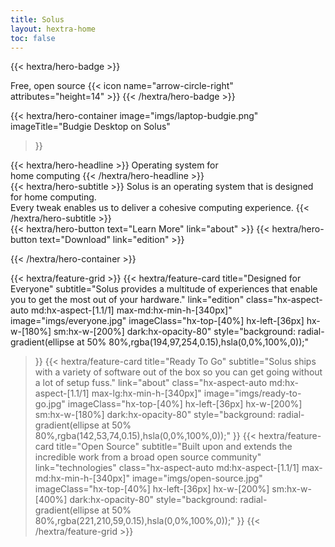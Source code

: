 ```yaml
---
title: Solus
layout: hextra-home
toc: false
---
```


{{< hextra/hero-badge >}}
  <div class="hx-w-2 hx-h-2 hx-rounded-full hx-bg-primary-400"></div>
  <span>Free, open source</span>
  {{< icon name="arrow-circle-right" attributes="height=14" >}}
{{< /hextra/hero-badge >}}

{{< hextra/hero-container
  image="imgs/laptop-budgie.png"
  imageTitle="Budgie Desktop on Solus"
>}}

<div class="hx-mt-6 hx-mb-6">
{{< hextra/hero-headline >}}
  Operating system for &nbsp;<br class="sm:hx-block hx-hidden" />home computing
{{< /hextra/hero-headline >}}
</div>


<div class="hx-mb-12">
{{< hextra/hero-subtitle >}}
 Solus is an operating system that is designed for home computing. &nbsp;<br class="sm:hx-block hx-hidden" />Every tweak enables us to deliver a cohesive computing experience.
{{< /hextra/hero-subtitle >}}
</div>


<div class="hx-mb-6">
{{< hextra/hero-button text="Learn More" link="about" >}}
{{< hextra/hero-button text="Download" link="edition" >}}
</div>

{{< /hextra/hero-container >}}

{{< hextra/feature-grid >}}
  {{< hextra/feature-card
    title="Designed for Everyone"
    subtitle="Solus provides a multitude of experiences that enable you to get the most out of your hardware."
    link="edition"
    class="hx-aspect-auto md:hx-aspect-[1.1/1] max-md:hx-min-h-[340px]"
    image="imgs/everyone.jpg"
    imageClass="hx-top-[40%] hx-left-[36px] hx-w-[180%] sm:hx-w-[200%] dark:hx-opacity-80"
    style="background: radial-gradient(ellipse at 50% 80%,rgba(194,97,254,0.15),hsla(0,0%,100%,0));"
  >}}
  {{< hextra/feature-card
    title="Ready To Go"
    subtitle="Solus ships with a variety of software out of the box so you can get going without a lot of setup fuss."
      link="about"
    class="hx-aspect-auto md:hx-aspect-[1.1/1] max-lg:hx-min-h-[340px]"
    image="imgs/ready-to-go.jpg"
    imageClass="hx-top-[40%] hx-left-[36px] hx-w-[200%] sm:hx-w-[180%] dark:hx-opacity-80"
    style="background: radial-gradient(ellipse at 50% 80%,rgba(142,53,74,0.15),hsla(0,0%,100%,0));"
  >}}
  {{< hextra/feature-card
    title="Open Source"
    subtitle="Built upon and extends the incredible work from a broad open source community"
      link="technologies"
    class="hx-aspect-auto md:hx-aspect-[1.1/1] max-md:hx-min-h-[340px]"
    image="imgs/open-source.jpg"
    imageClass="hx-top-[40%] hx-left-[36px] hx-w-[200%] sm:hx-w-[400%] dark:hx-opacity-80"
    style="background: radial-gradient(ellipse at 50% 80%,rgba(221,210,59,0.15),hsla(0,0%,100%,0));"
  >}}
{{< /hextra/feature-grid >}}
